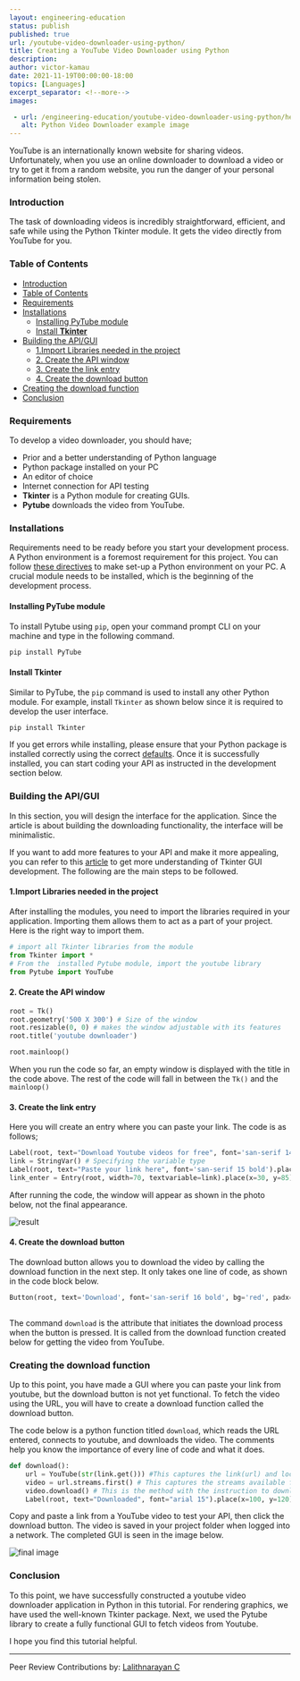 ```yaml
---
layout: engineering-education
status: publish
published: true
url: /youtube-video-downloader-using-python/
title: Creating a YouTube Video Downloader using Python
description: 
author: victor-kamau
date: 2021-11-19T00:00:00-18:00
topics: [Languages]
excerpt_separator: <!--more-->
images:

 - url: /engineering-education/youtube-video-downloader-using-python/hero.png
   alt: Python Video Downloader example image
---
```


YouTube is an internationally known website for sharing videos. Unfortunately, when you use an online downloader to download a video or try to get it from a random website, you run the danger of your personal information being stolen. 

<!-- more -->

### Introduction
The task of downloading videos is incredibly straightforward, efficient, and safe while using the Python Tkinter module. It gets the video directly from YouTube for you.

### Table of Contents
- [Introduction](#introduction)
- [Table of Contents](#table-of-contents)
- [Requirements](#requirements)
- [Installations](#installations)
  - [Installing PyTube module](#installing-pytube-module)
  - [Install **Tkinter**](#install-tkinter)
- [Building the API/GUI](#building-the-apigui)
  - [1.Import Libraries needed in the project](#1import-libraries-needed-in-the-project)
  - [2. Create the API window](#2-create-the-api-window)
  - [3. Create the link entry](#3-create-the-link-entry)
  - [4. Create the download button](#4-create-the-download-button)
- [Creating the download function](#creating-the-download-function)
- [Conclusion](#conclusion)

### Requirements
To develop a video downloader, you should have;
- Prior and a better understanding of Python language
- Python package installed on your PC
- An editor of choice
- Internet connection for API testing
- **Tkinter** is a Python module for creating GUIs.
- **Pytube** downloads the video from YouTube.

### Installations
Requirements need to be ready before you start your development process. A Python environment is a foremost requirement for this project. You can follow [these directives](https://www.section.io/engineering-education/a-beginners-guide-to-python/) to make set-up a Python environment on your PC. A crucial module needs to be installed, which is the beginning of the development process.

#### Installing PyTube module
To install Pytube using `pip`, open your command prompt CLI on your machine and type in the following command.

```bash
pip install PyTube
```
#### Install **Tkinter**
Similar to PyTube, the `pip` command is used to install any other Python module. For example, install `Tkinter` as shown below since it is required to develop the user interface.

```bash
pip install Tkinter
```

If you get errors while installing, please ensure that your Python package is installed correctly using the correct [defaults](https://www.python.org/about/gettingstarted/). Once it is successfully installed, you can start coding your API as instructed in the development section below.

### Building the API/GUI
In this section, you will design the interface for the application. Since the article is about building the downloading functionality, the interface will be minimalistic. 

If you want to add more features to your API and make it more appealing, you can refer to this [article](https://www.section.io/engineering-education/introduction-to-gui-in-python-using-tkinter/) to get more understanding of Tkinter GUI development. The following are the main steps to be followed.

#### 1.Import Libraries needed in the project
After installing the modules, you need to import the libraries required in your application. Importing them allows them to act as a part of your project. Here is the right way to import them.

```python
# import all Tkinter libraries from the module
from Tkinter import * 
# From the  installed Pytube module, import the youtube library
from Pytube import YouTube 
```
#### 2. Create the API window 
   
```python
root = Tk()
root.geometry('500 X 300') # Size of the window
root.resizable(0, 0) # makes the window adjustable with its features
root.title('youtube downloader')

root.mainloop()
```
When you run the code so far, an empty window is displayed with the title in the code above. The rest of the code will fall in between the `Tk()` and the `mainloop()`

#### 3. Create the link entry
Here you will create an entry where you can paste your link. The code is as follows;

```python
Label(root, text="Download Youtube videos for free", font='san-serif 14 bold').pack()
link = StringVar() # Specifying the variable type
Label(root, text="Paste your link here", font='san-serif 15 bold').place(x=150, y=55)
link_enter = Entry(root, width=70, textvariable=link).place(x=30, y=85)
```
After running the code, the window will appear as shown in the photo below, not the final appearance.

![result](engineering-education/youtube-video-downloader-using-python/result.png)

#### 4. Create the download button

The download button allows you to download the video by calling the download function in the next step. It only takes one line of code, as shown in the code block below.

```python
Button(root, text='Download', font='san-serif 16 bold', bg='red', padx=2,command="download").place(x=100, y=150)
 
```
The command `download` is the attribute that initiates the download process when the button is pressed. It is called from the download function created below for getting the video from YouTube.

### Creating the download function
Up to this point, you have made a GUI where you can paste your link from youtube, but the download button is not yet functional. To fetch the video using the URL, you will have to create a download function called the download button. 

The code below is a python function titled `download`, which reads the URL entered, connects to youtube, and downloads the video. The comments help you know the importance of every line of code and what it does. 

```python
def download():
    url = YouTube(str(link.get())) #This captures the link(url) and locates it from YouTube.
    video = url.streams.first() # This captures the streams available for downloaded for the video i.e. 360p, 720p, 1080p. etc.
    video.download() # This is the method with the instruction to download the video.
    Label(root, text="Downloaded", font="arial 15").place(x=100, y=120) #Once the video is downloaded, this label `downloaded` is displayed to show dowload completion.

```
Copy and paste a link from a YouTube video to test your API, then click the download button. The video is saved in your project folder when logged into a network. The completed GUI is seen in the image below. 

![final image](engineering-education/youtube-video-downloader-using-python/final.png)

### Conclusion
To this point, we have successfully constructed a youtube video downloader application in Python in this tutorial. For rendering graphics, we have used the well-known Tkinter package. Next, we used the Pytube library to create a fully functional GUI to fetch videos from Youtube.

I hope you find this tutorial helpful.

---
Peer Review Contributions by: [Lalithnarayan C](/engineering-education/authors/lalithnarayan-c/)